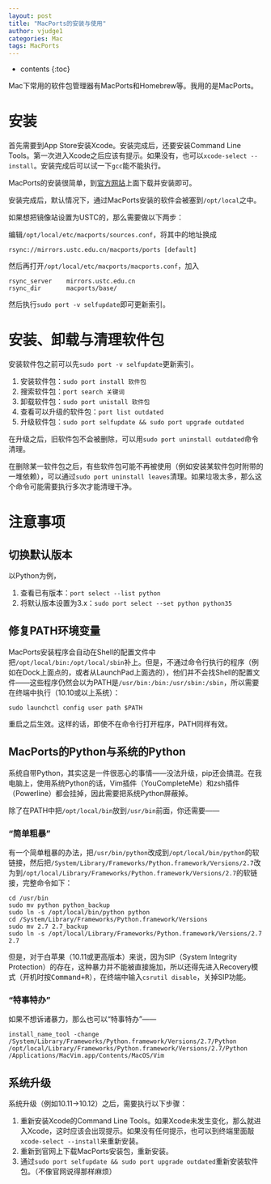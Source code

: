 ```yaml
---
layout: post
title: "MacPorts的安装与使用"
author: vjudge1
categories: Mac
tags: MacPorts
---
```

* contents
{:toc}

Mac下常用的软件包管理器有MacPorts和Homebrew等。我用的是MacPorts。




# 安装

首先需要到App Store安装Xcode。安装完成后，还要安装Command Line Tools。第一次进入Xcode之后应该有提示。如果没有，也可以`xcode-select --install`。安装完成后可以试一下`gcc`能不能执行。

MacPorts的安装很简单，到[官方网站](https://www.macports.org/install.php)上面下载并安装即可。

安装完成后，默认情况下，通过MacPorts安装的软件会被塞到`/opt/local`之中。

如果想把镜像站设置为USTC的，那么需要做以下两步：

编辑`/opt/local/etc/macports/sources.conf`，将其中的地址换成

    rsync://mirrors.ustc.edu.cn/macports/ports [default]

然后再打开`/opt/local/etc/macports/macports.conf`，加入

    rsync_server    mirrors.ustc.edu.cn
    rsync_dir       macports/base/

然后执行`sudo port -v selfupdate`即可更新索引。

# 安装、卸载与清理软件包

安装软件包之前可以先`sudo port -v selfupdate`更新索引。

1. 安装软件包：`sudo port install 软件包`
2. 搜索软件包：`port search 关键词`
3. 卸载软件包：`sudo port unistall 软件包`
4. 查看可以升级的软件包：`port list outdated`
5. 升级软件包：`sudo port selfupdate && sudo port upgrade outdated`

在升级之后，旧软件包不会被删除，可以用`sudo port uninstall outdated`命令清理。

在删除某一软件包之后，有些软件包可能不再被使用（例如安装某软件包时附带的一堆依赖），可以通过`sudo port uninstall leaves`清理。如果垃圾太多，那么这个命令可能需要执行多次才能清理干净。

# 注意事项

## 切换默认版本
以Python为例，

1. 查看已有版本：`port select --list python`
2. 将默认版本设置为3.x：`sudo port select --set python python35`

## 修复PATH环境变量
MacPorts安装程序会自动在Shell的配置文件中把`/opt/local/bin:/opt/local/sbin`补上。但是，不通过命令行执行的程序（例如在Dock上面点的，或者从LaunchPad上面选的），他们并不会找Shell的配置文件——这些程序仍然会以为PATH是`/usr/bin:/bin:/usr/sbin:/sbin`，所以需要在终端中执行（10.10或以上系统）：

    sudo launchctl config user path $PATH

重启之后生效。这样的话，即使不在命令行打开程序，PATH同样有效。

## MacPorts的Python与系统的Python

系统自带Python，其实这是一件很恶心的事情——没法升级，pip还会搞混。在我电脑上，使用系统Python的话，Vim插件（YouCompleteMe）和zsh插件（Powerline）都会挂掉，因此需要把系统Python屏蔽掉。

除了在PATH中把`/opt/local/bin`放到`/usr/bin`前面，你还需要——

### “简单粗暴”

有一个简单粗暴的办法，把`/usr/bin/python`改成到`/opt/local/bin/python`的软链接，然后把`/System/Library/Frameworks/Python.framework/Versions/2.7`改为到`/opt/local/Library/Frameworks/Python.framework/Versions/2.7`的软链接，完整命令如下：

    cd /usr/bin
    sudo mv python python_backup
    sudo ln -s /opt/local/bin/python python
    cd /System/Library/Frameworks/Python.framework/Versions
    sudo mv 2.7 2.7_backup
    sudo ln -s /opt/local/Library/Frameworks/Python.framework/Versions/2.7 2.7

但是，对于白苹果（10.11或更高版本）来说，因为SIP（System Integrity Protection）的存在，这种暴力并不能被直接施加，所以还得先进入Recovery模式（开机时按<kbd>Command+R</kbd>），在终端中输入`csrutil disable`，关掉SIP功能。

### “特事特办”

如果不想诉诸暴力，那么也可以“特事特办”——

    install_name_tool -change /System/Library/Frameworks/Python.framework/Versions/2.7/Python /opt/local/Library/Frameworks/Python.framework/Versions/2.7/Python /Applications/MacVim.app/Contents/MacOS/Vim

## 系统升级
系统升级（例如10.11→10.12）之后，需要执行以下步骤：

1. 重新安装Xcode的Command Line Tools。如果Xcode未发生变化，那么就进入Xcode，这时应该会出现提示。如果没有任何提示，也可以到终端里面敲`xcode-select --install`来重新安装。
2. 重新到官网上下载MacPorts安装包，重新安装。
3. 通过`sudo port selfupdate && sudo port upgrade outdated`重新安装软件包。（不像官网说得那样麻烦）

